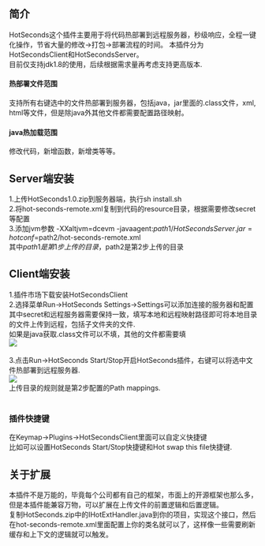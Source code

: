 ## 简介
HotSeconds这个插件主要用于将代码热部署到远程服务器，秒级响应，全程一键化操作，节省大量的修改->打包->部署流程的时间。
本插件分为HotSecondsClient和HotSecondsServer。<br>
目前仅支持jdk1.8的使用，后续根据需求量再考虑支持更高版本.<br>

#### 热部署文件范围
支持所有右键选中的文件热部署到服务器，包括java，jar里面的.class文件，xml, html等文件，但是除java外其他文件都需要配置路径映射。<br>
#### java热加载范围
修改代码，新增函数，新增类等等。

## Server端安装
1.上传HotSeconds1.0.zip到服务器端，执行sh install.sh<br>
2.将hot-seconds-remote.xml复制到代码的resource目录，根据需要修改secret等配置<br>
3.添加jvm参数 -XXaltjvm=dcevm -javaagent:$path1/HotSecondsServer.jar=hotconf=$path2/hot-seconds-remote.xml<br>
其中$path1是第1步上传的目录，$path2是第2步上传的目录<br>

## Client端安装
1.插件市场下载安装HotSecondsClient<br>
2.选择菜单Run->HotSeconds Settings->Settings可以添加连接的服务器和配置<br>
其中secret和远程服务器需要保持一致，填写本地和远程映射路径即可将本地目录的文件上传到远程，包括子文件夹的文件.<br>
如果是java获取.class文件可以不填，其他的文件都需要填<br>
![](https://github.com/thanple/HotSecondsIDEA/blob/master/install/img/hotseconds-setting.png)
<br><br>
3.点击Run->HotSeconds Start/Stop开启HotSeconds插件，右键可以将选中文件热部署到远程服务器.<br>
![](https://github.com/thanple/HotSecondsIDEA/blob/master/install/img/use.png)
<br>上传目录的规则就是第2步配置的Path mappings. <br><br>


### 插件快捷键
在Keymap->Plugins->HotSecondsClient里面可以自定义快捷键<br>
比如可以设置HotSeconds Start/Stop快捷键和Hot swap this file快捷键.

## 关于扩展
本插件不是万能的，毕竟每个公司都有自己的框架，市面上的开源框架也那么多，但是本插件能兼容万物，可以扩展在上传文件的前置逻辑和后置逻辑。<br>
复制HotSeconds.zip中的IHotExtHandler.java到你的项目，实现这个接口，然后在hot-seconds-remote.xml里面配置上你的类名就可以了，这样像一些需要刷新缓存和上下文的逻辑就可以触发。
